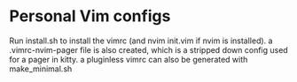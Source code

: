 # Personal Vim configs

Run install.sh to install the vimrc (and nvim init.vim if nvim is installed). a .vimrc-nvim-pager file is also created, which is a stripped down config used for a pager in kitty. a pluginless vimrc can also be generated with make_minimal.sh
